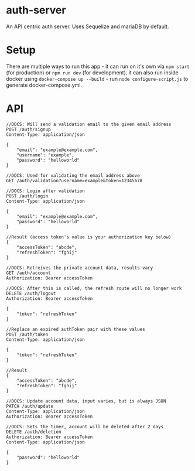 # auth-server

An API centric auth server. Uses Sequelize and mariaDB by default.

# Setup

There are multiple ways to run this app - it can run on it's own via `npm start` (for production) or `npm run dev` (for development). it can also run inside docker using `docker-compose up --build` - run `node configure-script.js` to generate docker-compose.yml.

# API

```
//DOCS: Will send a validation email to the given email address
POST /auth/signup
Content-Type: application/json

{
	"email": "example@example.com",
	"username": "example",
	"password": "helloworld"
}

//DOCS: Used for validating the email address above
GET /auth/validation?username=example&token=12345678

//DOCS: Login after validation
POST /auth/login
Content-Type: application/json

{
	"email": "example@example.com",
	"password": "helloworld"
}

//Result (access token's value is your authorization key below)
{
	"accessToken": "abcde",
	"refreshToken": "fghij"
}

//DOCS: Retreives the private account data, results vary
GET /auth/account
Authorization: Bearer accessToken

//DOCS: After this is called, the refresh route will no longer work
DELETE /auth/logout
Authorization: Bearer accessToken

{
	"token": "refreshToken"
}

//Replace an expired authToken pair with these values
POST /auth/token
Content-Type: application/json

{
	"token": "refreshToken"
}

//Result
{
	"accessToken": "abcde",
	"refreshToken": "fghij"
}

//DOCS: Update account data, input varies, but is always JSON
PATCH /auth/update
Content-Type: application/json
Authorization: Bearer accessToken

//DOCS: Sets the timer, account will be deleted after 2 days
DELETE /auth/deletion
Authorization: Bearer accessToken
Content-Type: application/json

{
	"password": "helloworld"
}

```
